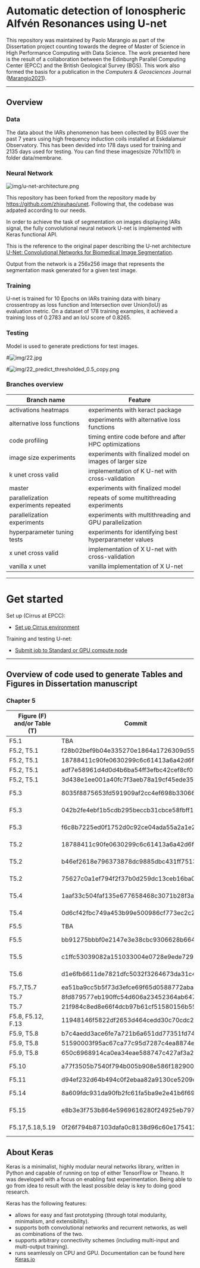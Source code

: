 # Automatic detection of Ionospheric Alfvén Resonances using U-net

This repository was maintained by Paolo Marangio as part of the Dissertation project counting towards the degree of Master of Science in High Performance Computing with Data Science. The work presented here is the result of a collaboration between the Edinburgh Parallel Computing Center (EPCC) and the British Geological Survey (BGS). This work also formed the basis for a publication in the *Computers & Geosciences* Journal ([Marangio2021](https://www.sciencedirect.com/science/article/pii/S0098300420305811?via%3Dihub)).

---

## Overview

### Data

The data about the IARs phenomenon has been collected by BGS over the past 7 years using high frequency induction coils installed at Eskdalamuir Observatory. This has been devided into 178 days used for training and 2135 days used for testing. You can find these images(size 701x1101) in folder data/membrane.

### Neural Network

![img/u-net-architecture.png](img/u-net-architecture.png)

This repository has been forked from the repository made by https://github.com/zhixuhao/unet. Following that, the codebase was adpated according to our needs.

In order to achieve the task of segmentation on images displaying IARs signal, the fully convolutional neural network U-net is implemented with Keras functional API.

This is the reference to the original paper describing the U-net architecture [U-Net: Convolutional Networks for Biomedical Image Segmentation](http://lmb.informatik.uni-freiburg.de/people/ronneber/u-net/).

Output from the network is a 256x256 image that represents the segmentation mask generated for a given test image.

### Training

U-net is trained for 10 Epochs on IARs training data with binary crossentropy as loss function and Intersection over Union(IoU) as evaluation metric. On a dataset of 178 training examples, it achieved a training loss of 0.2783 and an IoU score of 0.8265.

### Testing

Model is used to generate predictions for test images. 

#![img/22.jpg](img/22.jpg)

#![img/22_predict_thresholded_0.5_copy.png](img/22_predict_thresholded_0.5_copy.png)

### Branches overview

| Branch name | Feature  |
| -------------        | -------------
| activations heatmaps    |experiments with keract package   |
|alternative loss functions  |experiments with alternative loss functions   |    
|code profiling | timing entire code before and after HPC optimizations                                |
|image size experiments |experiments with finalized model on images of larger size                                 |
|k unet cross valid  | implementation of K U-net with cross-validation                                |
|  master                   | experiments with finalized model          |
|parallelization experiments repeated   |repeats of some multithreading experiments             |
|  parallelization experiments   | experiments with multithreading and GPU parallelization     |
|  hyperparameter tuning tests                  |experiments for identifying best hyperparameter values    |
|x unet cross valid  |implementation of X U-net with cross-validation             |
|vanilla x unet    |vanilla implementation of X U-net     |

---

# Get started

Set up (Cirrus at EPCC):

* [Set up Cirrus environment](./docs/setup-cirrus.md)

Training and testing U-net:

* [Submit job to Standard or GPU compute node ](./docs/training-testing-unet.md)

---

## Overview of code used to generate Tables and Figures in Dissertation manuscript

### Chapter 5

| Figure (F) and/or Table (T)  | Commit        | Branch  | 
| -------------        | ------------- | ------- |
| F5.1         |TBA   |TBA         |
| F5.2, T5.1         | f28b02bef9b04e335270e1864a1726309d5541d0  | vanilla x unet  |
| F5.2, T5.1         | 18788411c90fe0630299c6c61413a6a42d6f1fe7  | vanilla x unet  |
|F5.2, T5.1         | adf7e58961d4d0d4b6ba54ff3efbc42cef8cf01f  | vanilla x unet  |
|F5.2, T5.1         | 3d438e1ee001a40fc7f3aeb78a19cf45ede35f26  | vanilla x unet  |
|F5.3          |8035f8875653fd591909af2cc4ef698b33066877 | x unet cross valid     |
|F5.3          |042b2fe4ebf1b5cdb295beccb31cbce58fbff149 | x unet cross valid     |
|F5.3          |f6c8b7225ed0f1752d0c92ce04ada55a2a1e2ae6 | x unet cross valid     |
|T5.2        |  18788411c90fe0630299c6c61413a6a42d6f1fe7   |alternative loss functions|
|T5.2       |b46ef2618e796373878dc9885dbc431ff7513a3b   |alternative loss functions  |
|T5.2     |75627c0a1ef794f2f37b0d259dc13ceb16ba0aeb   |alternative loss functions |
|T5.4    |1aaf33c504faf135e677658468c3071b28f3a310  | x unet cross valid    |
|T5.4    |0d6cf42fbc749a453b99e500986cf773ec2c2e34  | k unet cross valid   |
|F5.5      |TBA         |TBA                 |
|F5.5     |bb91275bbbf0e2147e3e38cbc9306628b664a7e8    | k unet cross valid    |
|T5.5     |c1ffc53039082a151033004e0728e9ede729be4d   | hyperparameter tuning tests |
|T5.6     |d1e6fb6611de7821dfc5032f3264673da31c4aca  | hyperparameter tuning tests  |
|F5.7,T5.7     |ea51ba9cc5b5f73d3efce69f65d0588772abad3f  | master                |
|T5.7     |8fd879577eb190ffc54d606a23452364ab647be7  | master                |
|T5.7     |21f984c8ed8e66f4dcb97b61cf51580156b5521b  | master                |
|F5.8, F5.12, F.13 | 11948146f5822df2653d464cedd30c70cdc2522a    |master         |
|F5.9, T5.8     |b7c4aedd3ace6fe7a721b6a651dd77351fd74acd         | master        |
|F5.9, T5.8     |51590003f95ac67ca77c95d7287c4ea8874e9402  | master        |
|F5.9, T5.8     |650c6968914ca0ea34eae588747c427af3a25ff3         | master        |
|F5.10     |a77f3505b7540f794b005b908e586f182900b778         |x unet cross valid   |
|F5.11     |d94ef232d64b494c0f2ebaa82a9130ce5209d026     |master                 |
|F5.14  |8a609fdc931da90fb2fc61fa5ba9e2e41b6f69a9    |image size experiments   |
|F5.15     | e8b3e3f753b864e5969616280f24925eb797f343        |image size experiments   |
|F5.17,5.18,5.19|0f26f794b87103dafa0c8138d96c60e175412886|activations heatmaps|

## About Keras

Keras is a minimalist, highly modular neural networks library, written in Python and capable of running on top of either TensorFlow or Theano. It was developed with a focus on enabling fast experimentation. Being able to go from idea to result with the least possible delay is key to doing good research.

Keras has the following features:

- allows for easy and fast prototyping (through total modularity, minimalism, and extensibility).
- supports both convolutional networks and recurrent networks, as well as combinations of the two.
- supports arbitrary connectivity schemes (including multi-input and multi-output training).
- runs seamlessly on CPU and GPU.
Documentation can be found here [Keras.io](http://keras.io/)




